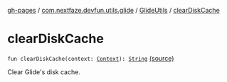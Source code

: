 [gh-pages](../../index.md) / [com.nextfaze.devfun.utils.glide](../index.md) / [GlideUtils](index.md) / [clearDiskCache](./clear-disk-cache.md)

# clearDiskCache

`fun clearDiskCache(context: `[`Context`](https://developer.android.com/reference/android/content/Context.html)`): `[`String`](https://kotlinlang.org/api/latest/jvm/stdlib/kotlin/-string/index.html) [(source)](https://github.com/NextFaze/dev-fun/tree/master/devfun-util-glide/src/main/java/com/nextfaze/devfun/utils/glide/GlideUtils.kt#L71)

Clear Glide's disk cache.

